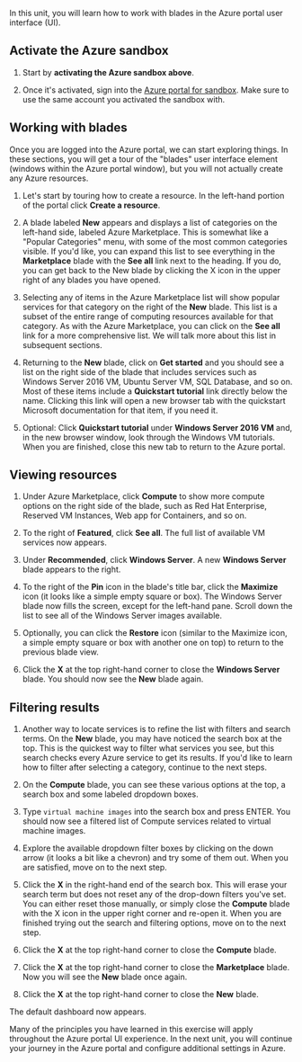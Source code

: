 In this unit, you will learn how to work with blades in the Azure portal user interface (UI).

## Activate the Azure sandbox

1. Start by **activating the Azure sandbox above**.

1. Once it's activated, sign into the [Azure portal for sandbox](https://portal.azure.com/learn.docs.microsoft.com?azure-portal=true). Make sure to use the same account you activated the sandbox with.

## Working with blades

Once you are logged into the Azure portal, we can start exploring things. In these sections, you will get a tour of the "blades" user interface element (windows within the Azure portal window), but you will not actually create any Azure resources.

1. Let's start by touring how to create a resource. In the left-hand portion of the portal click **Create a resource**.

1. A blade labeled **New** appears and displays a list of categories on the left-hand side, labeled Azure Marketplace. This is somewhat like a "Popular Categories" menu, with some of the most common categories visible. If you'd like, you can expand this list to see everything in the **Marketplace** blade with the **See all** link next to the heading. If you do, you can get back to the New blade by clicking the X icon in the upper right of any blades you have opened.

1. Selecting any of items in the Azure Marketplace list will show popular services for that category on the right of the **New** blade. This list is a subset of the entire range of computing resources available for that category. As with the Azure Marketplace, you can click on the **See all** link for a more comprehensive list. We will talk more about this list in subsequent sections.

1. Returning to the **New** blade, click on **Get started** and you should see a list on the right side of the blade that includes services such as Windows Server 2016 VM, Ubuntu Server VM, SQL Database, and so on. Most of these items include a **Quickstart tutorial** link directly below the name. Clicking this link will open a new browser tab with the quickstart Microsoft documentation for that item, if you need it.

1. Optional: Click **Quickstart tutorial** under **Windows Server 2016 VM** and, in the new browser window, look through the Windows VM tutorials. When you are finished, close this new tab to return to the Azure portal.

## Viewing resources

1. Under Azure Marketplace, click **Compute** to show more compute options on the right side of the blade, such as Red Hat Enterprise, Reserved VM Instances, Web app for Containers, and so on.

1. To the right of **Featured**, click **See all**. The full list of available VM services now appears.

1. Under **Recommended**, click **Windows Server**. A new **Windows Server** blade appears to the right.

1. To the right of the **Pin** icon in the blade's title bar, click the **Maximize** icon (it looks like a simple empty square or box). The Windows Server blade now fills the screen, except for the left-hand pane. Scroll down the list to see all of the Windows Server images available.

1. Optionally, you can click the **Restore** icon (similar to the Maximize icon, a simple empty square or box with another one on top) to return to the previous blade view.

1. Click the **X** at the top right-hand corner to close the **Windows Server** blade. You should now see the **New** blade again.

## Filtering results

1. Another way to locate services is to refine the list with filters and search terms. On the **New** blade, you may have noticed the search box at the top. This is the quickest way to filter what services you see, but this search checks every Azure service to get its results. If you'd like to learn how to filter after selecting a category, continue to the next steps.

1. On the **Compute** blade, you can see these various options at the top, a search box and some labeled dropdown boxes.

1. Type `virtual machine images` into the search box and press ENTER. You should now see a filtered list of Compute services related to virtual machine images.

1. Explore the available dropdown filter boxes by clicking on the down arrow (it looks a bit like a chevron) and try some of them out. When you are satisfied, move on to the next step.

1. Click the **X** in the right-hand end of the search box. This will erase your search term but does not reset any of the drop-down filters you've set. You can either reset those manually, or simply close the **Compute** blade with the X icon in the upper right corner and re-open it. When you are finished trying out the search and filtering options, move on to the next step.

1. Click the **X** at the top right-hand corner to close the **Compute** blade.

1. Click the **X** at the top right-hand corner to close the **Marketplace** blade. Now you will see the **New** blade once again.

1. Click the **X** at the top right-hand corner to close the **New** blade.

The default dashboard now appears.

Many of the principles you have learned in this exercise will apply throughout the Azure portal UI experience. In the next unit, you will continue your journey in the Azure portal and configure additional settings in Azure.
